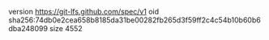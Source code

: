 version https://git-lfs.github.com/spec/v1
oid sha256:74db0e2cea658b8185da31be00282fb265d3f59ff2c4c54b10b60b6dba248099
size 4552
